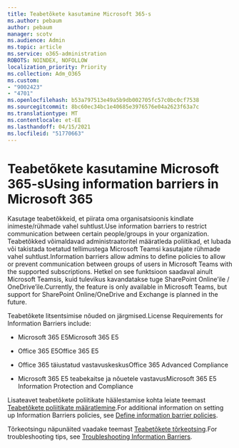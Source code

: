 ```yaml
---
title: Teabetõkete kasutamine Microsoft 365-s
ms.author: pebaum
author: pebaum
manager: scotv
ms.audience: Admin
ms.topic: article
ms.service: o365-administration
ROBOTS: NOINDEX, NOFOLLOW
localization_priority: Priority
ms.collection: Adm_O365
ms.custom:
- "9002423"
- "4701"
ms.openlocfilehash: b53a797513e49a5b9db002705fc57c0bc0cf7538
ms.sourcegitcommit: 8bc60ec34bc1e40685e3976576e04a2623f63a7c
ms.translationtype: MT
ms.contentlocale: et-EE
ms.lasthandoff: 04/15/2021
ms.locfileid: "51770663"
---
```

# <a name="using-information-barriers-in-microsoft-365"></a><span data-ttu-id="5ad6e-102">Teabetõkete kasutamine Microsoft 365-s</span><span class="sxs-lookup"><span data-stu-id="5ad6e-102">Using information barriers in Microsoft 365</span></span>

<span data-ttu-id="5ad6e-103">Kasutage teabetõkkeid, et piirata oma organisatsioonis kindlate inimeste/rühmade vahel suhtlust.</span><span class="sxs-lookup"><span data-stu-id="5ad6e-103">Use information barriers to restrict communication between certain people/groups in your organization.</span></span> <span data-ttu-id="5ad6e-104">Teabetõkked võimaldavad administraatoritel määratleda poliitikad, et lubada või takistada toetatud tellimustega Microsoft Teamsi kasutajate rühmade vahel suhtlust.</span><span class="sxs-lookup"><span data-stu-id="5ad6e-104">Information barriers allow admins to define policies to allow or prevent communication between groups of users in Microsoft Teams with the supported subscriptions.</span></span>  <span data-ttu-id="5ad6e-105">Hetkel on see funktsioon saadaval ainult Microsoft Teamsis, kuid tulevikus kavandatakse tuge SharePoint Online’ile / OneDrive’ile.</span><span class="sxs-lookup"><span data-stu-id="5ad6e-105">Currently, the feature is only available in Microsoft Teams, but support for SharePoint Online/OneDrive and Exchange is planned in the future.</span></span>

<span data-ttu-id="5ad6e-106">Teabetõkete litsentsimise nõuded on järgmised.</span><span class="sxs-lookup"><span data-stu-id="5ad6e-106">License Requirements for Information Barriers include:</span></span>

- <span data-ttu-id="5ad6e-107">Microsoft 365 E5</span><span class="sxs-lookup"><span data-stu-id="5ad6e-107">Microsoft 365 E5</span></span>

- <span data-ttu-id="5ad6e-108">Office 365 E5</span><span class="sxs-lookup"><span data-stu-id="5ad6e-108">Office 365 E5</span></span>

- <span data-ttu-id="5ad6e-109">Office 365 täiustatud vastavuskeskus</span><span class="sxs-lookup"><span data-stu-id="5ad6e-109">Office 365 Advanced Compliance</span></span>

- <span data-ttu-id="5ad6e-110">Microsoft 365 E5 teabekaitse ja nõuetele vastavus</span><span class="sxs-lookup"><span data-stu-id="5ad6e-110">Microsoft 365 E5 Information Protection and Compliance</span></span>

<span data-ttu-id="5ad6e-111">Lisateavet teabetõkete poliitikate häälestamise kohta leiate teemast [Teabetõkete poliitikate määratlemine](https://docs.microsoft.com/microsoft-365/compliance/information-barriers-policies).</span><span class="sxs-lookup"><span data-stu-id="5ad6e-111">For additional information on setting up Information Barriers policies, see [Define information barrier policies](https://docs.microsoft.com/microsoft-365/compliance/information-barriers-policies).</span></span>

<span data-ttu-id="5ad6e-112">Tõrkeotsingu näpunäited vaadake teemast [Teabetõkete tõrkeotsing](https://docs.microsoft.com/microsoft-365/compliance/information-barriers-troubleshooting).</span><span class="sxs-lookup"><span data-stu-id="5ad6e-112">For troubleshooting tips, see [Troubleshooting Information Barriers](https://docs.microsoft.com/microsoft-365/compliance/information-barriers-troubleshooting).</span></span>
